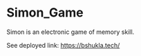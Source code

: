 # Simon_Game
Simon is an electronic game of memory skill.

See deployed link:
https://bshukla.tech/
